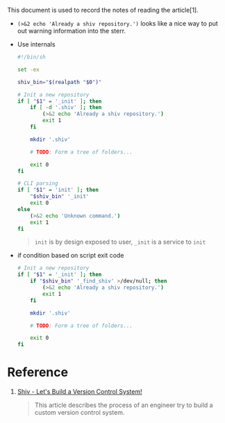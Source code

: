 This document is used to record the notes of reading the article[1].

- `(>&2 echo 'Already a shiv repository.')` looks like a nice way to put out warning information into the sterr.

- Use internals

    ``` bash
    #!/bin/sh

    set -ex

    shiv_bin="$(realpath "$0")"

    # Init a new repository
    if [ "$1" = '_init' ]; then
        if [ -d '.shiv' ]; then
            (>&2 echo 'Already a shiv repository.')
            exit 1
        fi

        mkdir '.shiv'

        # TODO: Form a tree of folders...

        exit 0
    fi

    # CLI parsing
    if [ "$1" = 'init' ]; then
        "$shiv_bin" '_init'
        exit 0
    else
        (>&2 echo 'Unknown command.')
        exit 1
    fi

    ```

    > `init` is by design exposed to user, `_init` is a service to `init`

- if condition based on script exit code


    ``` bash
    # Init a new repository
    if [ "$1" = '_init' ]; then
        if "$shiv_bin" '_find_shiv' >/dev/null; then
            (>&2 echo 'Already a shiv repository.')
            exit 1
        fi

        mkdir '.shiv'

        # TODO: Form a tree of folders...

        exit 0
    fi
    ```

# Reference

1. [Shiv - Let's Build a Version Control System!](https://shatterealm.netlify.app/programming/2021_01_02_shiv_lets_build_a_vcs)

    > This article describes the process of an engineer try to build a custom version control system.
